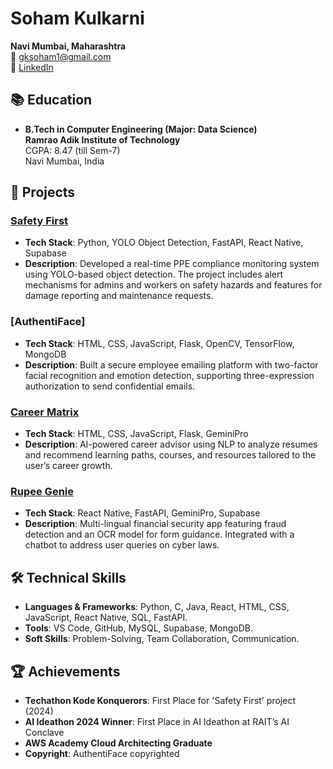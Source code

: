 

# Soham Kulkarni

**Navi Mumbai, Maharashtra**  
📧 [gksoham1@gmail.com](mailto:gksoham1@gmail.com)  
💼 [LinkedIn](https://www.linkedin.com/in/sohamk63) 

## 📚 Education
- **B.Tech in Computer Engineering (Major: Data Science)**  
  **Ramrao Adik Institute of Technology**  
  CGPA: 8.47 (till Sem-7)  
  Navi Mumbai, India

## 💼 Projects

### [Safety First](https://drive.google.com/file/d/1M0bNwg0Mzdurm9l6fKPHlt4lFW2RpPsb/view?usp=sharing)
- **Tech Stack**: Python, YOLO Object Detection, FastAPI, React Native, Supabase
- **Description**: Developed a real-time PPE compliance monitoring system using YOLO-based object detection. The project includes alert mechanisms for admins and workers on safety hazards and features for damage reporting and maintenance requests.

### [AuthentiFace]
- **Tech Stack**: HTML, CSS, JavaScript, Flask, OpenCV, TensorFlow, MongoDB
- **Description**: Built a secure employee emailing platform with two-factor facial recognition and emotion detection, supporting three-expression authorization to send confidential emails.

### [Career Matrix](https://github.com/parthathalye17/CareerMatrix)
- **Tech Stack**: HTML, CSS, JavaScript, Flask, GeminiPro
- **Description**: AI-powered career advisor using NLP to analyze resumes and recommend learning paths, courses, and resources tailored to the user’s career growth.

### [Rupee Genie](https://github.com/parthathalye17/RupeeGenie)
- **Tech Stack**: React Native, FastAPI, GeminiPro, Supabase
- **Description**: Multi-lingual financial security app featuring fraud detection and an OCR model for form guidance. Integrated with a chatbot to address user queries on cyber laws.

## 🛠️ Technical Skills
- **Languages & Frameworks**: Python, C, Java, React, HTML, CSS, JavaScript, React Native, SQL, FastAPI.
- **Tools**: VS Code, GitHub, MySQL, Supabase, MongoDB.
- **Soft Skills**: Problem-Solving, Team Collaboration, Communication.

## 🏆 Achievements
- **Techathon Kode Konquerors**: First Place for 'Safety First' project (2024)
- **AI Ideathon 2024 Winner**: First Place in AI Ideathon at RAIT’s AI Conclave
- **AWS Academy Cloud Architecting Graduate**
- **Copyright**: AuthentiFace copyrighted

